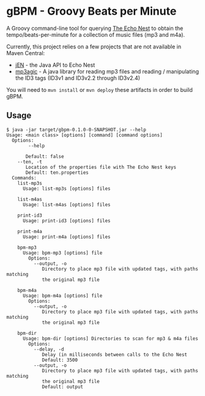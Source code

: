 # gBPM - Groovy Beats per Minute

A Groovy command-line tool for querying [The Echo Nest](http://www.echonest.com) to obtain the tempo/beats-per-minute
for a collection of music files (mp3 and m4a).

Currently, this project relies on a few projects that are not available in Maven Central:

* [jEN](https://github.com/johanlindquist/jEN) - the Java API to Echo Nest
* [mp3agic](https://github.com/MrDevJay/mp3agic/tree/additional_frames) - A java library for reading mp3 files and 
reading / manipulating the ID3 tags (ID3v1 and ID3v2.2 through ID3v2.4)

You will need to `mvn install` or `mvn deploy` these artifacts in order to build gBPM.

## Usage

    $ java -jar target/gbpm-0.1.0-0-SNAPSHOT.jar --help
    Usage: <main class> [options] [command] [command options]
      Options:
            --help
    
           Default: false
        --ten, -t
           Location of the properties file with The Echo Nest keys
           Default: ten.properties
      Commands:
        list-mp3s
          Usage: list-mp3s [options] files
    
        list-m4as
          Usage: list-m4as [options] files
    
        print-id3
          Usage: print-id3 [options] files
    
        print-m4a
          Usage: print-m4a [options] files
    
        bpm-mp3
          Usage: bpm-mp3 [options] file
            Options:
              --output, -o
                 Directory to place mp3 file with updated tags, with paths matching
                 the original mp3 file
    
        bpm-m4a
          Usage: bpm-m4a [options] file
            Options:
              --output, -o
                 Directory to place mp3 file with updated tags, with paths matching
                 the original mp3 file
    
        bpm-dir
          Usage: bpm-dir [options] Directories to scan for mp3 & m4a files
            Options:
              --delay, -d
                 Delay (in milliseconds between calls to the Echo Nest
                 Default: 3500
              --output, -o
                 Directory to place mp3 file with updated tags, with paths matching
                 the original mp3 file
                 Default: output

